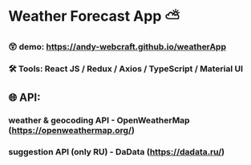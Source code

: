 # Weather Forecast App ⛅

### 😲 demo: https://andy-webcraft.github.io/weatherApp

### 🛠 Tools: React JS / Redux / Axios / TypeScript / Material UI
    
## 🌐 API: 

### weather & geocoding API - OpenWeatherMap (https://openweathermap.org/)

### suggestion API (only RU) - DaData (https://dadata.ru/)
